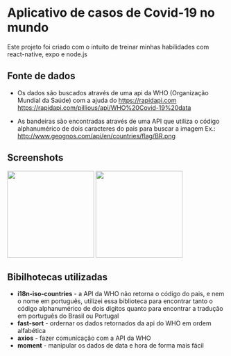 # Aplicativo de casos de Covid-19 no mundo

Este projeto foi criado com o intuito de treinar minhas habilidades com react-native, expo e node.js

## Fonte de dados
- Os dados são buscados através de uma api da WHO (Organização Mundial da Saúde) com a ajuda do https://rapidapi.com
https://rapidapi.com/pillious/api/WHO%20Covid-19%20data

- As bandeiras são encontradas através de uma API que utiliza o código alphanumérico de dois caracteres do pais para buscar a imagem
Ex.: http://www.geognos.com/api/en/countries/flag/BR.png

## Screenshots
<img src="https://user-images.githubusercontent.com/19805404/79092541-99750100-7d27-11ea-9a11-f6197539b692.jpeg" width="200">
<img src="https://user-images.githubusercontent.com/19805404/79092544-9a0d9780-7d27-11ea-82c4-dde93c4ec4c4.jpeg" width="200">

## Bibilhotecas utilizadas
- **i18n-iso-countries** - a API da WHO não retorna o código do pais, e nem o nome em português, utilizei essa biblioteca para encontrar tanto o código alphanumérico de dois digitos quanto para encontrar a tradução em português do Brasil ou Portugal
- **fast-sort** - ordernar os dados retornados da api do WHO em ordem alfabética
- **axios** - fazer comunicação com a API da WHO
- **moment** - manipular os dados de data e hora de forma mais fácil
